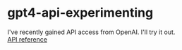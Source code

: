 # gpt4-api-experimenting
I've recently gained API access from OpenAI. I'll try it out.  
[API reference](https://platform.openai.com/docs/api-reference/chat/create?lang=python)
